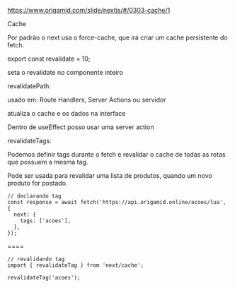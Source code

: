 https://www.origamid.com/slide/nextjs/#/0303-cache/1

Cache

Por padrão o next usa o force-cache, que irá criar um cache persistente do fetch.

export const revalidate = 10;

seta o revalidate no componente inteiro



revalidatePath:

usado em: Route Handlers, Server Actions ou servidor

atualiza o cache e os dados na interface

Dentro de useEffect posso usar uma server action



revalidateTags:

Podemos definir tags durante o fetch e revalidar o cache de todas as rotas que possuem a mesma tag.

Pode ser usada para revalidar uma lista de produtos, quando um novo produto for postado.

    // declarando tag
    const response = await fetch('https://api.origamid.online/acoes/lua', {
      next: {
        tags: ['acoes'],
      },
    });

====

    // revalidando tag
    import { revalidateTag } from 'next/cache';

    revalidateTag('acoes');